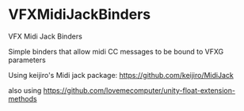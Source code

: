 # VFXMidiJackBinders
VFX Midi Jack Binders

Simple binders that allow midi CC messages to be bound to VFXG parameters

Using keijiro's Midi jack package:
https://github.com/keijiro/MidiJack


also using 
https://github.com/lovemecomputer/unity-float-extension-methods
